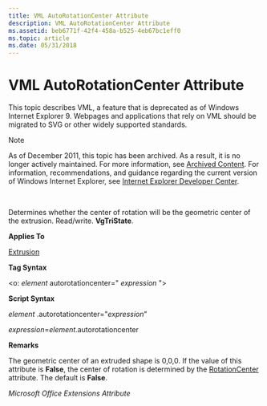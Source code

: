 ```yaml
---
title: VML AutoRotationCenter Attribute
description: VML AutoRotationCenter Attribute
ms.assetid: beb6771f-42f4-458a-b525-4eb67bc1eff0
ms.topic: article
ms.date: 05/31/2018
---
```


# VML AutoRotationCenter Attribute

This topic describes VML, a feature that is deprecated as of Windows Internet Explorer 9. Webpages and applications that rely on VML should be migrated to SVG or other widely supported standards.

> [!Note]  
> As of December 2011, this topic has been archived. As a result, it is no longer actively maintained. For more information, see [Archived Content](https://docs.microsoft.com/previous-versions/windows/internet-explorer/ie-developer/). For information, recommendations, and guidance regarding the current version of Windows Internet Explorer, see [Internet Explorer Developer Center](https://go.microsoft.com/fwlink/p/?linkid=204313).

 

Determines whether the center of rotation will be the geometric center of the extrusion. Read/write. **VgTriState**.

**Applies To**

[Extrusion](msdn-online-vml-extrusion-element.md)

**Tag Syntax**

<o: *element* autorotationcenter=" *expression* ">

**Script Syntax**

*element* .autorotationcenter="*expression*"

*expression*=*element*.autorotationcenter

**Remarks**

The geometric center of an extruded shape is 0,0,0. If the value of this attribute is **False**, the center of rotation is determined by the [RotationCenter](msdn-online-vml-rotationcenter-attribute.md) attribute. The default is **False**.

*Microsoft Office Extensions Attribute*

 

 




